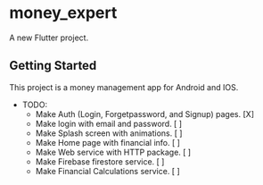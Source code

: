 # money_expert

A new Flutter project.

## Getting Started

This project is a money management app for Android and IOS.

- TODO:
  - Make Auth (Login, Forgetpassword, and Signup) pages. [X]
  - Make login with email and password. [ ]
  - Make Splash screen with animations. [ ]
  - Make Home page with financial info. [ ]
  - Make Web service with HTTP package. [ ]
  - Make Firebase firestore service. [ ]
  - Make Financial Calculations service. [ ]
